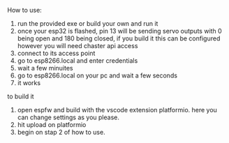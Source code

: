 How to use: 
1. run the provided exe or build your own and run it
2. once your esp32 is flashed, pin 13 will be sending servo outputs with 0 being open and 180 being closed, if you build it this can be configured however you will need chaster api access
3. connect to its access point
4. go to esp8266.local and enter credentials
5. wait a few minuites
6. go to esp8266.local on your pc and wait a few seconds
7. it works

to build it
1. open espfw and build with the vscode extension platformio. here you can change settings as you please.
2. hit upload on platformio
3. begin on stap 2 of how to use.
